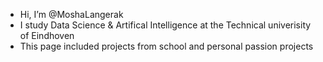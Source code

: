 - Hi, I’m @MoshaLangerak
- I study Data Science & Artifical Intelligence at the Technical univerisity of Eindhoven
- This page included projects from school and personal passion projects

